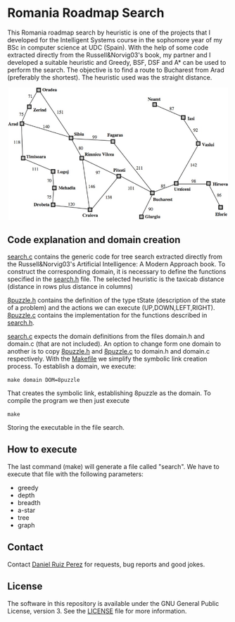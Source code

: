 Romania Roadmap Search
============

This Romania roadmap search by heuristic is one of the projects that I developed for the Intelligent Systems course in the sophomore year of my BSc in computer science at UDC (Spain). With the help of some code extracted directly from the Russell&Norvig03's book, my partner and I developed a suitable heuristic and Greedy, BSF, DSF and A* can be used to perform the search. The objective is to find a route to Bucharest from Arad (preferably the shortest). The heuristic used was the straight distance.

<p align="center">
<img src="https://github.com/DaniRuizPerez/AutomaticReasoning/blob/master/RomaniaRoadmapSearch/romania.png" width="500">
</p>



## Code explanation and domain creation

[search.c](https://github.com/DaniRuizPerez/AutomaticReasoning/blob/master/8PuzzleSolverHeuristic/search.c) contains the generic code for tree search extracted directly from the Russell&Norvig03's Artificial Intelligence: A Modern Approach book. To construct the corresponding domain, it is necessary to define the functions specified in the [search.h](https://github.com/DaniRuizPerez/AutomaticReasoning/blob/master/8PuzzleSolverHeuristic/search.h) file. The selected heuristic is the taxicab distance (distance in rows plus distance in columns)

[8puzzle.h](https://github.com/DaniRuizPerez/AutomaticReasoning/blob/master/8PuzzleSolverHeuristic/8puzzle.h) contains the definition of the type tState (description of the state of a problem) and the actions we can execute (UP,DOWN,LEFT,RIGHT). [8puzzle.c](https://github.com/DaniRuizPerez/AutomaticReasoning/blob/master/8PuzzleSolverHeuristic/8puzzle.c) contains the implementation for the functions described in [search.h](https://github.com/DaniRuizPerez/AutomaticReasoning/blob/master/8PuzzleSolverHeuristic/search.h).

[search.c](https://github.com/DaniRuizPerez/AutomaticReasoning/blob/master/8PuzzleSolverHeuristic/search.c) expects the domain definitions from the files domain.h and domain.c (that are not included). An option to change form one domain to another is to copy [8puzzle.h](https://github.com/DaniRuizPerez/AutomaticReasoning/blob/master/8PuzzleSolverHeuristic/8puzzle.h) and [8puzzle.c](https://github.com/DaniRuizPerez/AutomaticReasoning/blob/master/8PuzzleSolverHeuristic/8puzzle.c) to domain.h and domain.c respectively. With the [Makefile](https://github.com/DaniRuizPerez/AutomaticReasoning/blob/master/8PuzzleSolverHeuristic/Makefile) we simplify the symbolic link creation process. To establish a domain, we execute:

```
make domain DOM=8puzzle
```
That creates the symbolic link, establishing 8puzzle as the domain. To compile the program we then just execute

```
make
```
Storing the executable in the file search.


## How to execute
The last command (make) will generate a file called "search". We have to execute that file with the following parameters:

- greedy
- depth
- breadth
- a-star
- tree
- graph






## Contact

Contact [Daniel Ruiz Perez](mailto:druiz072@fiu.edu) for requests, bug reports and good jokes.


## License

The software in this repository is available under the GNU General Public License, version 3. See the [LICENSE](https://github.com/DaniRuizPerez/AutomaticReasoning/blob/master/LICENSE) file for more information.
